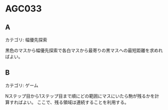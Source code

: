 # AGC033

## A
カテゴリ: 幅優先探索

黒色のマスから幅優先探索で各白マスから最寄りの黒マスへの最短距離を求めればよい。

## B
カテゴリ: ゲーム

Nステップ目から1ステップ目まで順にどの範囲にマスにいたら駒が残るかを計算すればよい。
ここで、残る領域は連続することを利用する。
